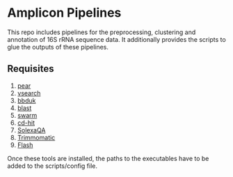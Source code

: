 # Amplicon Pipelines

This repo includes pipelines for the preprocessing, clustering and annotation of 16S rRNA sequence data. 
It additionally provides the scripts to glue the outputs of these pipelines.

## Requisites 
1. [pear](https://sco.h-its.org/exelixis/web/software/pear/doc.html)
2. [vsearch](https://github.com/torognes/vsearch)
3. [bbduk](https://sourceforge.net/projects/bbmap/)
4. [blast](https://blast.ncbi.nlm.nih.gov/Blast.cgi?CMD=Web&PAGE_TYPE=BlastDocs&DOC_TYPE=Download)
5. [swarm](https://github.com/torognes/swarm)
6. [cd-hit](http://weizhongli-lab.org/cd-hit/)
7. [SolexaQA](http://solexaqa.sourceforge.net/)
8. [Trimmomatic](http://www.usadellab.org/cms/?page=trimmomatic)
9. [Flash](https://ccb.jhu.edu/software/FLASH/)

Once these tools are installed, the paths to the executables have to be added to the scripts/config file.


